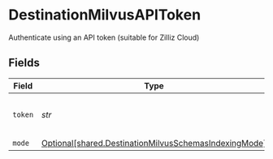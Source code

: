 # DestinationMilvusAPIToken

Authenticate using an API token (suitable for Zilliz Cloud)


## Fields

| Field                                                                                                                | Type                                                                                                                 | Required                                                                                                             | Description                                                                                                          |
| -------------------------------------------------------------------------------------------------------------------- | -------------------------------------------------------------------------------------------------------------------- | -------------------------------------------------------------------------------------------------------------------- | -------------------------------------------------------------------------------------------------------------------- |
| `token`                                                                                                              | *str*                                                                                                                | :heavy_check_mark:                                                                                                   | API Token for the Milvus instance                                                                                    |
| `mode`                                                                                                               | [Optional[shared.DestinationMilvusSchemasIndexingMode]](../../models/shared/destinationmilvusschemasindexingmode.md) | :heavy_minus_sign:                                                                                                   | N/A                                                                                                                  |